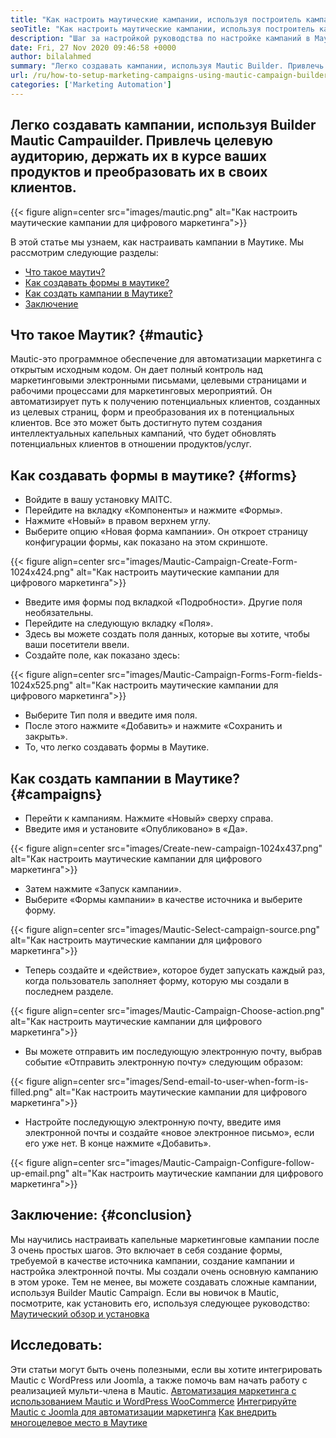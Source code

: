 ```yaml
---
title: "Как настроить маутические кампании, используя построитель кампании" 
seoTitle: "Как настроить маутические кампании, используя построитель кампании" 
description: "Шаг за настройкой руководства по настройке кампаний в Маутике и полного контроля над маркетинговыми электронными письмами, целевыми страницами и рабочими процессами для маркетинговой деятельности." 
date: Fri, 27 Nov 2020 09:46:58 +0000
author: bilalahmed
summary: "Легко создавать кампании, используя Mautic Builder. Привлечь целевую аудиторию, держать их в курсе ваших продуктов и преобразовать их в своих клиентов." 
url: /ru/how-to-setup-marketing-campaigns-using-mautic-campaign-builder/
categories: ['Marketing Automation']
---
```


## Легко создавать кампании, используя Builder Mautic Campauilder. Привлечь целевую аудиторию, держать их в курсе ваших продуктов и преобразовать их в своих клиентов.

{{< figure align=center src="images/mautic.png" alt="Как настроить маутические кампании для цифрового маркетинга">}}

В этой статье мы узнаем, как настраивать кампании в Маутике. Мы рассмотрим следующие разделы:
  * [Что такое маутич?][1]
  * [Как создавать формы в маутике?][2]
  * [Как создать кампании в Маутике?][3]
  * [Заключение][4]

## Что такое Маутик? {#mautic}

Mautic-это программное обеспечение для автоматизации маркетинга с открытым исходным кодом. Он дает полный контроль над маркетинговыми электронными письмами, целевыми страницами и рабочими процессами для маркетинговых мероприятий. Он автоматизирует путь к получению потенциальных клиентов, созданных из целевых страниц, форм и преобразования их в потенциальных клиентов. Все это может быть достигнуто путем создания интеллектуальных капельных кампаний, что будет обновлять потенциальных клиентов в отношении продуктов/услуг.

## Как создавать формы в маутике? {#forms}

  * Войдите в вашу установку MAITC.
  * Перейдите на вкладку «Компоненты» и нажмите «Формы».
  * Нажмите «Новый» в правом верхнем углу.
  * Выберите опцию «Новая форма кампании». Он откроет страницу конфигурации формы, как показано на этом скриншоте.

{{< figure align=center src="images/Mautic-Campaign-Create-Form-1024x424.png" alt="Как настроить маутические кампании для цифрового маркетинга">}}

  * Введите имя формы под вкладкой «Подробности». Другие поля необязательны.
  * Перейдите на следующую вкладку «Поля».
  * Здесь вы можете создать поля данных, которые вы хотите, чтобы ваши посетители ввели.
  * Создайте поле, как показано здесь:

{{< figure align=center src="images/Mautic-Campaign-Forms-Form-fields-1024x525.png" alt="Как настроить маутические кампании для цифрового маркетинга">}}

  * Выберите Тип поля и введите имя поля.
  * После этого нажмите «Добавить» и нажмите «Сохранить и закрыть».
  * То, что легко создавать формы в Маутике.

## Как создать кампании в Маутике? {#campaigns}

  * Перейти к кампаниям. Нажмите «Новый» сверху справа.
  * Введите имя и установите «Опубликовано» в «Да».

{{< figure align=center src="images/Create-new-campaign-1024x437.png" alt="Как настроить маутические кампании для цифрового маркетинга">}}

  * Затем нажмите «Запуск кампании».
  * Выберите «Формы кампании» в качестве источника и выберите форму.

{{< figure align=center src="images/Mautic-Select-campaign-source.png" alt="Как настроить маутические кампании для цифрового маркетинга">}}

  * Теперь создайте и «действие», которое будет запускать каждый раз, когда пользователь заполняет форму, которую мы создали в последнем разделе.

{{< figure align=center src="images/Mautic-Campaign-Choose-action.png" alt="Как настроить маутические кампании для цифрового маркетинга">}}

  * Вы можете отправить им последующую электронную почту, выбрав событие «Отправить электронную почту» следующим образом:

{{< figure align=center src="images/Send-email-to-user-when-form-is-filled.png" alt="Как настроить маутические кампании для цифрового маркетинга">}}

  * Настройте последующую электронную почту, введите имя электронной почты и создайте «новое электронное письмо», если его уже нет. В конце нажмите «Добавить».

{{< figure align=center src="images/Mautic-Campaign-Configure-follow-up-email.png" alt="Как настроить маутические кампании для цифрового маркетинга">}}


## Заключение: {#conclusion}

Мы научились настраивать капельные маркетинговые кампании после 3 очень простых шагов. Это включает в себя создание формы, требуемой в качестве источника кампании, создание кампании и настройка электронной почты. Мы создали очень основную кампанию в этом уроке. Тем не менее, вы можете создавать сложные кампании, используя Builder Mautic Campaign. Если вы новичок в Mautic, посмотрите, как установить его, используя следующее руководство:
[Маутический обзор и установка][5]

## Исследовать:
Эти статьи могут быть очень полезными, если вы хотите интегрировать Mautic с WordPress или Joomla, а также помочь вам начать работу с реализацией мульти-члена в Mautic.
[Автоматизация маркетинга с использованием Mautic и WordPress WooCommerce][6]
[Интегрируйте Mautic с Joomla для автоматизации маркетинга][7]
[Как внедрить многоцелевое место в Маутике][8]



 [1]: #mautic
 [2]: #forms
 [3]: #campaigns
 [4]: #conclusion
 [5]: https://products.containerize.com/marketing-automation/mautic
 [6]: https://blog.containerize.com/wp-admin/post.php?post=388&action=edit
 [7]: https://blog.containerize.com/wp-admin/post.php?post=233&action=edit
 [8]: https://blog.containerize.com/marketing-automation/how-to-implement-multi-tenancy-in-mautic/

